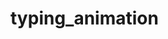 # typing_animation

<!-- This is just a simple CSS animation using type to make it appear someone is typing out the text